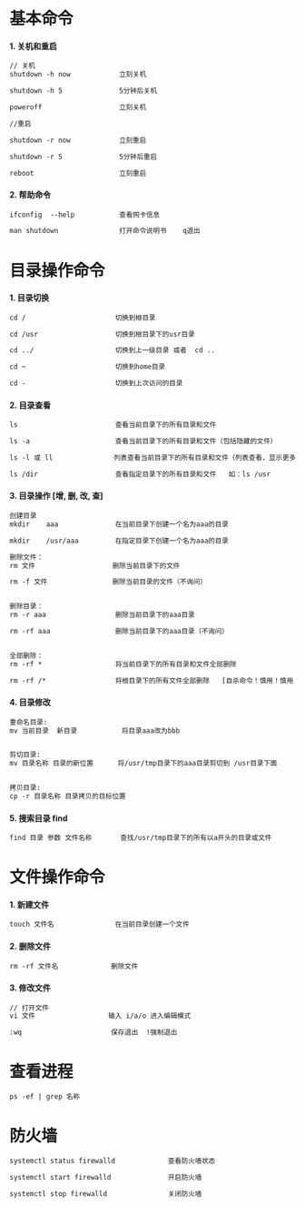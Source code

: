 #

# 基本命令

#### 1. 关机和重启

```txt
// 关机
shutdown -h now            立刻关机

shutdown -h 5              5分钟后关机

poweroff                   立刻关机
```

```txt
//重启

shutdown -r now            立刻重启

shutdown -r 5              5分钟后重启

reboot                     立刻重启
```

#### 2. 帮助命令

```txt
ifconfig  --help           查看网卡信息

man shutdown               打开命令说明书    q退出
```

# 目录操作命令

#### 1. 目录切换

```txt
cd /                      切换到根目录

cd /usr                   切换到根目录下的usr目录

cd ../                    切换到上一级目录 或者  cd ..

cd ~                      切换到home目录

cd -                      切换到上次访问的目录
```

#### 2. 目录查看

```txt
ls                        查看当前目录下的所有目录和文件

ls -a                     查看当前目录下的所有目录和文件（包括隐藏的文件）

ls -l 或 ll               列表查看当前目录下的所有目录和文件（列表查看，显示更多信息）

ls /dir                   查看指定目录下的所有目录和文件   如：ls /usr
```

#### 3. 目录操作 [增, 删, 改, 查]

```txt
创建目录
mkdir    aaa              在当前目录下创建一个名为aaa的目录

mkdir    /usr/aaa         在指定目录下创建一个名为aaa的目录
```

```txt
删除文件：
rm 文件                   删除当前目录下的文件

rm -f 文件                删除当前目录的文件（不询问）


删除目录：
rm -r aaa                 删除当前目录下的aaa目录

rm -rf aaa                删除当前目录下的aaa目录（不询问）


全部删除：
rm -rf *                  将当前目录下的所有目录和文件全部删除

rm -rf /*                 将根目录下的所有文件全部删除   [自杀命令！慎用！慎用！慎用！]
```

#### 4. 目录修改

```txt
重命名目录:
mv 当前目录  新目录           将目录aaa改为bbb


剪切目录:
mv 目录名称 目录的新位置      将/usr/tmp目录下的aaa目录剪切到 /usr目录下面


拷贝目录:
cp -r 目录名称 目录拷贝的目标位置
```

#### 5. 搜索目录 find

```txt
find 目录 参数 文件名称       查找/usr/tmp目录下的所有以a开头的目录或文件
```

# 文件操作命令

#### 1. 新建文件

```txt
touch 文件名               在当前目录创建一个文件
```

#### 2. 删除文件

```txt
rm -rf 文件名             删除文件
```

#### 3. 修改文件

```txt
// 打开文件
vi 文件                  输入 i/a/o 进入编辑模式

:wq                      保存退出  !强制退出
```

# 查看进程

```txt
ps -ef | grep 名称
```

# 防火墙

```txt
systemctl status firewalld             查看防火墙状态

systemctl start firewalld              开启防火墙

systemctl stop firewalld               关闭防火墙
```
